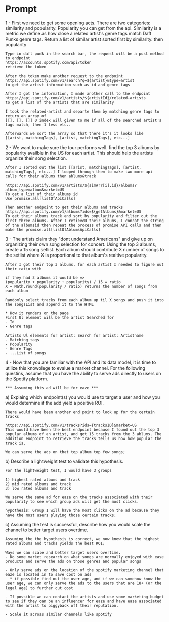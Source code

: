 # Prompt

1 - First we need to get some opening acts. There are two categories: similarity and popularity. Popularity you can get from the api. Similarity is a metric we define as how close a related artist's genre tags match Daft Punks genre tags. Return a list of similar artist sorted first by similarity. then popularity

```
Type in daft punk in the search bar, the request will be a post method to endpoint
https://accounts.spotify.com/api/token 
retrieve the token

After the token make another request to the endpoint 
https://api.spotify.com/v1/search?q=${artist}&type=artist
to get the artist information such as id and genre tags

After I got the information, I made another call to the endpoint
https://api.spotify.com/v1/artists/${artistId}/related-artists
to get a list of the artists that are similarity

I took the related-artist and separte them by matching genre tags to return an array of
[[], [], []] 0 index will given to me if all of the searched artist's tags match, then 1 less etc..

Afterwards we sort the array so that there it's it looks like
[[arist, matchingTags], [artist, matchingTags], etc...]

```

2 - We want to make sure the tour performs well. find the top 3 albums by popularity availble in the US for each artist. This should help the artists organize their song selection.

```
After I sorted out the list [[arist, matchingTags], [artist, matchingTags], etc...] I looped through them to make two more api calls for their albums then ablums&track

https://api.spotify.com/v1/artists/${simArr[i].id}/albums?album_type=album&market=US
To get a list of their albums id
Use promise.all[listOfApiCalls]

Then another endpoint to get their albums and tracks
https://api.spotify.com/v1/albums?ids=${getAlbums}&market=US
To get their albums track and sort by popularity and filter out the first three albums. After I retieveD their albums, I concat the string of the albumsid then repeat the process of promise API calls and then make the promise.all[listOfAblumsApiCalls]

```


3 - The artists claim they "dont understand Americans" and give up on organizing their own song selection for concert. Using the top 3 albums, create a 15 song setlist. Each album should contribute X number of songs to the setlist where X is proportional to that album's realtive popularity.

```
After I got their top 3 albums, for each artist I needed to figure out their ratio with

if they had 3 albums it would be =>
(popularity + popularity + popularity) / 15 = ratio
X = Math.round(popularity / ratio) returns the number of songs from each album

Randomly select tracks from each album up til X songs and push it into the songsList and append it to the HTML

* How it renders on the page
First Ul element will be the artist Searched for
- Id
- Genre tags

Artists Ul elements for artist: Search for artist: Artistname
- Matching tags
- Popularity
- Genre Tags
- ...List of songs

```

4 - Now that you are familiar with the API and its data model, it is time to utilize this knowolege to evalue a market channel. For the following questins, assume that you have the ability to serve ads directly to users on the Spotify platform.

  ```
  *** Assuming this ad will be for eaze ***
  ```

  a) Explaing which endpoint(s) you would use to target a user and how you would determine if the add yield a positive ROI.

  ```
  There would have been another end point to look up for the certain tracks

  https://api.spotify.com/v1/tracks?ids={tracksID}&market=US
  This would have been the best endpoint because I found out the top 3 popular albums of an artist, and got 15 tracks from the 3 ablums. The addition endpoint to retrieve the tracks tells us how how popular the track is.

  We can serve the ads on that top album top few songs;
  ```
  b) Describe a lightweight test to validate this hypothesis.
  ```
  For the lightweight test, I would have 3 groups
  
  1) highest rated albums and track
  2) mid rated albums and track
  3) low rated albums and track

  We serve the same ad for eaze on the tracks associated with their popularity to see which group ads will get the most clicks.

  hypothesis: Group 1 will have the most clicks on the ad because they have the most users playing those certain tracks;

  ```

  c) Assuming the test is successful, describe how you would scale the channel to better target users overtime. 
  
  ```
  Assuming the the hypothesis is correct, we now know that the highest rated albums and tracks yields the best ROI;

  Ways we can scale and better target users overtime.
  - Do some market research on what songs are normally enjoyed with ease products and serve the ads on those genres and popular songs

  - Only serve ads on the location of the spotify marketing channel that eaze is located in to save cost on ads
    * if possible find out the user age, and if we can somehow know the user age, we can only serve the ads to the users that are 18+ (or the legal age) to further cut cost

  - If possible we can contact the artists and use some marketing budget to see if they can be an influencer for eaze and have eaze associated with the artist to piggyback off their reputation.

  - Scale it across similar channels like spotify
  ```

